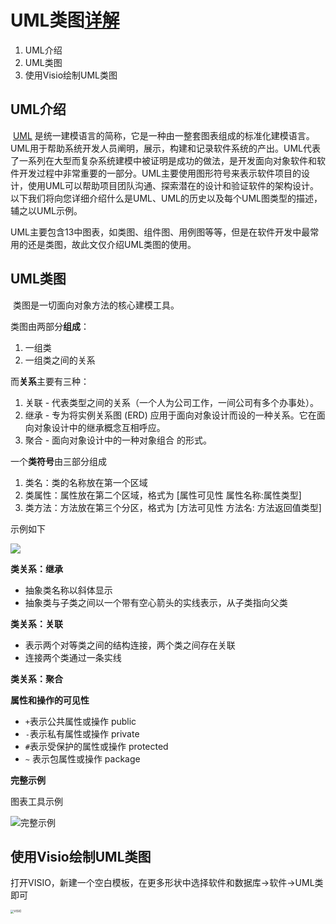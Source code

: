 # UML类图[详解](https://www.visual-paradigm.com/guide/uml-unified-modeling-language/what-is-class-diagram/)

1. UML介绍
2. UML类图
3. 使用Visio绘制UML类图

## UML介绍

​		[UML](https://zh.wikipedia.org/wiki/统一建模语言) 是统一建模语言的简称，它是一种由一整套图表组成的标准化建模语言。UML用于帮助系统开发人员阐明，展示，构建和记录软件系统的产出。UML代表了一系列在大型而复杂系统建模中被证明是成功的做法，是开发面向对象软件和软件开发过程中非常重要的一部分。UML主要使用图形符号来表示软件项目的设计，使用UML可以帮助项目团队沟通、探索潜在的设计和验证软件的架构设计。以下我们将向您详细介绍什么是UML、UML的历史以及每个UML图类型的描述，辅之以UML示例。	

UML主要包含13中图表，如类图、组件图、用例图等等，但是在软件开发中最常用的还是类图，故此文仅介绍UML类图的使用。

## UML类图

​		类图是一切面向对象方法的核心建模工具。

类图由两部分**组成**：

1. 一组类
2. 一组类之间的关系

而**关系**主要有三种：

1. 关联 - 代表类型之间的关系（一个人为公司工作，一间公司有多个办事处）。
2. 继承 - 专为将实例关系图 (ERD) 应用于面向对象设计而设的一种关系。它在面向对象设计中的继承概念互相呼应。
3. 聚合 - 面向对象设计中的一种对象组合 的形式。

一个**类符号**由三部分组成

1. 类名：类的名称放在第一个区域
2. 类属性：属性放在第二个区域，格式为 [属性可见性  属性名称:属性类型]
3. 类方法：方法放在第三个分区，格式为 [方法可见性  方法名: 方法返回值类型]

示例如下

![](https://cdn-images.visual-paradigm.com/guide/uml/what-is-class-diagram/02-simple-class.png)

**类关系：继承**

- 抽象类名称以斜体显示
- 抽象类与子类之间以一个带有空心箭头的实线表示，从子类指向父类

**类关系：关联**

- 表示两个对等类之间的结构连接，两个类之间存在关联
- 连接两个类通过一条实线

**类关系：聚合**





**属性和操作的可见性**

- `+`表示公共属性或操作 public
- `-`表示私有属性或操作 private
- `#`表示受保护的属性或操作 protected
- `~` 表示包属性或操作 package

**完整示例**

图表工具示例

![完整示例](https://cdn-images.visual-paradigm.com/guide/uml/what-is-class-diagram/12-uml-class-diagram-example.png)

## 使用Visio绘制UML类图

打开VISIO，新建一个空白模板，在更多形状中选择软件和数据库->软件->UML类即可

<img src="https://i.peo.pw/2022/09/17/632534c495121.png" alt="VISIO" style="zoom: 33%;" />







